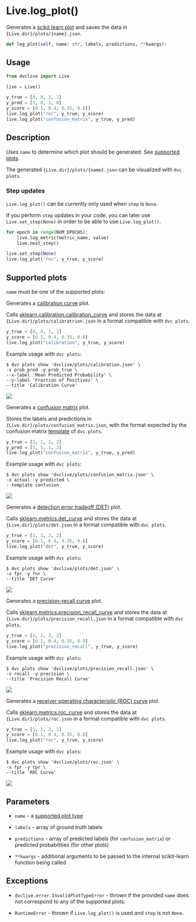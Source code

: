 # Live.log_plot()

Generates a
[scikit learn plot](https://scikit-learn.org/stable/visualizations.html) and
saves the data in `{Live.dir}/plots/{name}.json`.

```py
def log_plot(self, name: str, labels, predictions, **kwargs):
```

## Usage

```py
from dvclive import Live

live = Live()

y_true = [0, 0, 1, 1]
y_pred = [1, 0, 1, 0]
y_score = [0.1, 0.4, 0.35, 0.8]]
live.log_plot("roc", y_true, y_score)
live.log_plot("confusion_matrix", y_true, y_pred)
```

## Description

Uses `name` to determine which plot should be generated. See
[supported plots](#supported-plots).

<admon type="tip">

The generated `{Live.dir}/plots/{name}.json` can be visualized with `dvc plots`.

</admon>

### Step updates

`Live.log_plot()` can be currently only used when `step` is `None`.

If you perform `step` updates in your code, you can later use
`Live.set_step(None)` in order to be able to use `Live.log_plot()`.

```python
for epoch in range(NUM_EPOCHS):
    live.log_metric(metric_name, value)
    live.next_step()

live.set_step(None)
live.log_plot("roc", y_true, y_score)
```

## Supported plots

`name` must be one of the supported plots:

<toggle>

<tab title="calibration">

Generates a
[calibration curve](https://scikit-learn.org/stable/modules/calibration.html#calibration-curves)
plot.

Calls
[sklearn.calibration.calibration_curve](https://scikit-learn.org/stable/modules/generated/sklearn.calibration.calibration_curve.html)
and stores the data at `{Live.dir}/plots/calibratrion.json` in a format
compatible with `dvc plots`.

```py
y_true = [0, 0, 1, 1]
y_score = [0.1, 0.4, 0.35, 0.8]
live.log_plot("calibration", y_true, y_score)
```

Example usage with `dvc plots`:

```dvc
$ dvc plots show 'dvclive/plots/calibration.json' \
-x prob_pred -y prob_true \
--x-label 'Mean Predicted Probability' \
--y-label 'Fraction of Positives' \
--title 'Calibration Curve'
```

![](/img/dvclive-calibration.png)

</tab>

<tab title="confusion_matrix">

Generates a [confusion matrix](https://en.wikipedia.org/wiki/Confusion_matrix)
plot.

Stores the labels and predictions in `{Live.dir}/plots/confusion_matrix.json`,
with the format expected by the confusion matrix
[template](/doc/user-guide/visualizing-plots#plot-templates-data-series-only) of
`dvc plots`.

```py
y_true = [1, 1, 2, 2]
y_pred = [2, 1, 1, 2]
live.log_plot("confusion_matrix", y_true, y_pred)
```

Example usage with `dvc plots`:

```dvc
$ dvc plots show 'dvclive/plots/confusion_matrix.json' \
-x actual -y predicted \
--template confusion
```

![](/img/dvclive-confusion_matrix.png)

</tab>

<tab title="det">

Generates a
[detection error tradeoff (DET)](https://scikit-learn.org/stable/modules/model_evaluation.html#det-curve)
plot.

Calls
[sklearn.metrics.det_curve](https://scikit-learn.org/stable/modules/generated/sklearn.metrics.det_curve.html)
and stores the data at `{Live.dir}/plots/det.json` in a format compatible with
`dvc plots`.

```py
y_true = [1, 1, 2, 2]
y_score = [0.1, 0.4, 0.35, 0.8]
live.log_plot("det", y_true, y_score)
```

Example usage with `dvc plots`:

```dvc
$ dvc plots show 'dvclive/plots/det.json' \
-x fpr -y fnr \
--title 'DET Curve'
```

![](/img/dvclive-det.png)

</tab>

<tab title="precision_recall">

Generates a
[precision-recall curve](https://scikit-learn.org/stable/modules/model_evaluation.html#precision-recall-f-measure-metrics)
plot.

Calls
[sklearn.metrics.precision_recall_curve](https://scikit-learn.org/stable/modules/generated/sklearn.metrics.precision_recall_curve.html)
and stores the data at `{Live.dir}/plots/precision_recall.json` in a format
compatible with `dvc plots`.

```py
y_true = [1, 1, 2, 2]
y_score = [0.1, 0.4, 0.35, 0.8]
live.log_plot("precision_recall", y_true, y_score)
```

Example usage with `dvc plots`:

```dvc
$ dvc plots show 'dvclive/plots/precision_recall.json' \
-x recall -y precision \
--title 'Precision Recall Curve'
```

![](/img/dvclive-precision_recall.png)

</tab>

<tab title="roc">

Generates a
[receiver operating characteristic (ROC) curve](https://scikit-learn.org/stable/modules/model_evaluation.html#roc-metrics)
plot.

Calls
[sklearn.metrics.roc_curve](https://scikit-learn.org/stable/modules/generated/sklearn.metrics.roc_curve.html#sklearn.metrics.roc_curve)
and stores the data at `{Live.dir}/plots/roc.json` in a format compatible with
`dvc plots`.

```py
y_true = [1, 1, 2, 2]
y_score = [0.1, 0.4, 0.35, 0.8]
live.log_plot("roc", y_true, y_score)
```

Example usage with `dvc plots`:

```dvc
$ dvc plots show 'dvclive/plots/roc.json' \
-x fpr -y tpr \
--title 'ROC Curve'
```

![](/img/dvclive-roc.png)

</tab>

</toggle>

## Parameters

- `name` - a [supported plot type](#supported-plots)

- `labels` - array of ground truth labels

- `predictions` - array of predicted labels (for `confusion_matrix`) or
  predicted probabilities (for other plots)

- `**kwargs` - additional arguments to be passed to the internal scikit-learn
  function being called

## Exceptions

- `dvclive.error.InvalidPlotTypeError` - thrown if the provided `name` does not
  correspond to any of the supported plots.

- `RuntimeError` - thrown if `Live.log_plot()` is used and `step` is not `None`.
